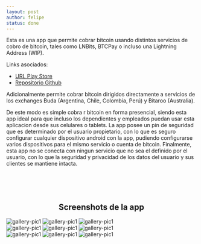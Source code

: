 ```yaml
---
layout: post
author: felipe
status: done
---
```


<p>Esta es una app que permite cobrar bitcoin usando distintos servicios de cobro de bitcoin, tales como LNBits, BTCPay o incluso una Lightning Address (WIP). </p>

<p>Links asociados: </p>
<ul>
<li><a href="https://play.google.com/store/apps/details?id=cl.icripto.icriptopos" target="_blank">URL Play Store</a></li>
<li><a href="https://github.com/felipebrunet/icriptopos" target="_blank">Repositorio Github</a></li>
</ul>
<p>Adicionalmente permite cobrar bitcoin dirigidos directamente a servicios de los exchanges Buda (Argentina, Chile, Colombia, Perú) y Bitaroo (Australia).</p>

<p>De este modo es simple cobra r bitcoin en forma presencial, siendo esta app ideal para que incluso los dependientes y empleados puedan usar esta aplicacion desde sus celulares o tablets.
La app posee un pin de seguridad que es determinado por el usuario propietario, con lo que es seguro configurar cualquier dispositivo android con la app, pudiendo configurarse varios dispositivos para el mismo servicio o cuenta de bitcoin.
Finalmente, esta app no se conecta con ningun servicio que no sea el definido por el usuario, con lo que la seguridad y privacidad de los datos del usuario y sus clientes se mantiene intacta. </p>

<br><br><br>
<h2 style="display: flex; justify-content: center;">Screenshots de la app</h2>
<div class="gallery">
    <img src="/assets/images/icripto_main.jpg" alt="gallery-pic1">
    <img src="/assets/images/icripto_btcpay.jpg" alt="gallery-pic1">
    <img src="/assets/images/icripto_buda_qr.jpg" alt="gallery-pic1">
</div>
<div class="gallery">
    <img src="/assets/images/icripto_buda_setup.jpg" alt="gallery-pic1">
    <img src="/assets/images/icripto_pin_creation.jpg" alt="gallery-pic1">
    <img src="/assets/images/icripto_pin_typing.jpg" alt="gallery-pic1">
</div>
<div class="gallery">
    <img src="/assets/images/icripto_btcpay_setup.jpg" alt="gallery-pic1">
    <img src="/assets/images/icripto_lnbits_setup.jpg" alt="gallery-pic1">
    <img src="/assets/images/icripto_tips.jpg" alt="gallery-pic1">
</div> 